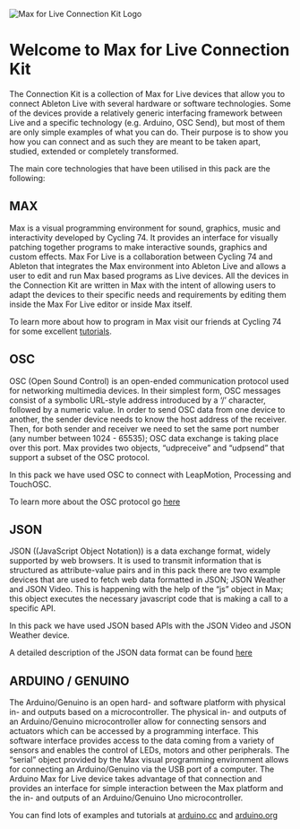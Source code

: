 ![Max for Live Connection Kit Logo](images/logo.png)

# Welcome to Max for Live Connection Kit

The Connection Kit is a collection of Max for Live devices that allow you to connect Ableton Live with several hardware or software technologies. Some of the devices provide a relatively generic interfacing framework between Live and a specific technology (e.g. Arduino, OSC Send), but most of them are only simple examples of what you can do. Their purpose is to show you how you can connect and as such they are meant to be taken apart, studied, extended or completely transformed.

The main core technologies that have been utilised in this pack are the following:

## MAX

Max is a visual programming environment for sound, graphics, music and interactivity developed by Cycling 74. It provides an interface for visually patching together programs to make interactive sounds, graphics and custom effects. Max For Live is a collaboration between Cycling 74 and Ableton that integrates the Max environment into Ableton Live and allows a user to edit and run Max based programs as Live devices. All the devices in the Connection Kit are written in Max with the intent of allowing users to adapt the devices to their specific needs and requirements by editing them inside the Max For Live editor or inside Max itself.

To learn more about how to program in Max visit our friends at Cycling 74 for some excellent [tutorials](https://cycling74.com/category/articles/tutorials/?sort=popular).

## OSC

OSC (Open Sound Control) is an open-ended communication protocol used for networking multimedia devices. In their simplest form, OSC messages consist of a symbolic URL-style address introduced by a ‘/’ character, followed by a numeric value. In order to send OSC data from one device to another, the sender device needs to know the host address of the receiver. Then, for both sender and receiver we need to set the same port number (any number between 1024 - 65535); OSC data exchange is taking place over this port. Max provides two objects, “udpreceive” and “udpsend” that support a subset of the OSC protocol.

In this pack we have used OSC to connect with LeapMotion, Processing and TouchOSC.

To learn more about the OSC protocol go [here](http://opensoundcontrol.org/introduction-osc)

## JSON

JSON ((JavaScript Object Notation)) is a data exchange format, widely supported by web browsers. It is used to transmit information that is structured as attribute-value pairs and in this pack there are two example devices that are used to fetch web data formatted in JSON; JSON Weather and JSON Video. This is happening with the help of the “js” object in Max; this object executes the necessary javascript code that is making a call to a specific API.

In this pack we have used JSON based APIs with the JSON Video and JSON Weather device.

A detailed description of the JSON data format can be found [here](http://www.json.org/)


## ARDUINO / GENUINO

The Arduino/Genuino is an open hard- and software platform with physical in- and outputs based on a microcontroller. The physical in- and outputs of an Arduino/Genuino microcontroller allow for connecting sensors and actuators which can be accessed by a programming interface. This software interface provides access to the data coming from a variety of sensors and enables the control of LEDs, motors and other peripherals. The “serial” object provided by the Max visual programming environment allows for connecting an Arduino/Genuino via the USB port of a computer. The Arduino Max for Live device takes advantage of that connection and provides an interface for simple interaction between the Max platform and the in- and outputs of an Arduino/Genuino Uno microcontroller.

You can find lots of examples and tutorials at [arduino.cc](https://www.arduino.cc/) and [arduino.org](http://www.arduino.org)


